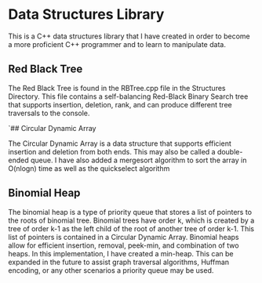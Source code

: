 # Data Structures Library

This is a C++ data structures library that I have created in order to become a more proficient C++ programmer and to learn to manipulate data.

## Red Black Tree

The Red Black Tree is found in the RBTree.cpp file in the Structures Directory. This file contains a self-balancing Red-Black Binary Search tree that supports insertion, deletion, rank, and can produce different tree traversals to the console.

`## Circular Dynamic Array

The Circular Dynamic Array is a data structure that supports efficient insertion and deletion from both ends. This may also be called a double-ended queue. I have also added a mergesort algorithm to sort the array in O(nlogn) time as well as the quickselect algorithm

## Binomial Heap

The binomial heap is a type of priority queue that stores a list of pointers to the roots of binomial tree. Binomial trees have order k, which is created by a tree of order k-1 as the left child of the root of another tree of order k-1. This list of  pointers is contained in a Circular Dynamic Array. Binomial heaps allow for efficient insertion, removal, peek-min, and combination of two heaps. In this implementation, I have created a min-heap. This can be expanded in the future to assist graph traversal algorithms, Huffman encoding, or any other scenarios a priority queue may be used.